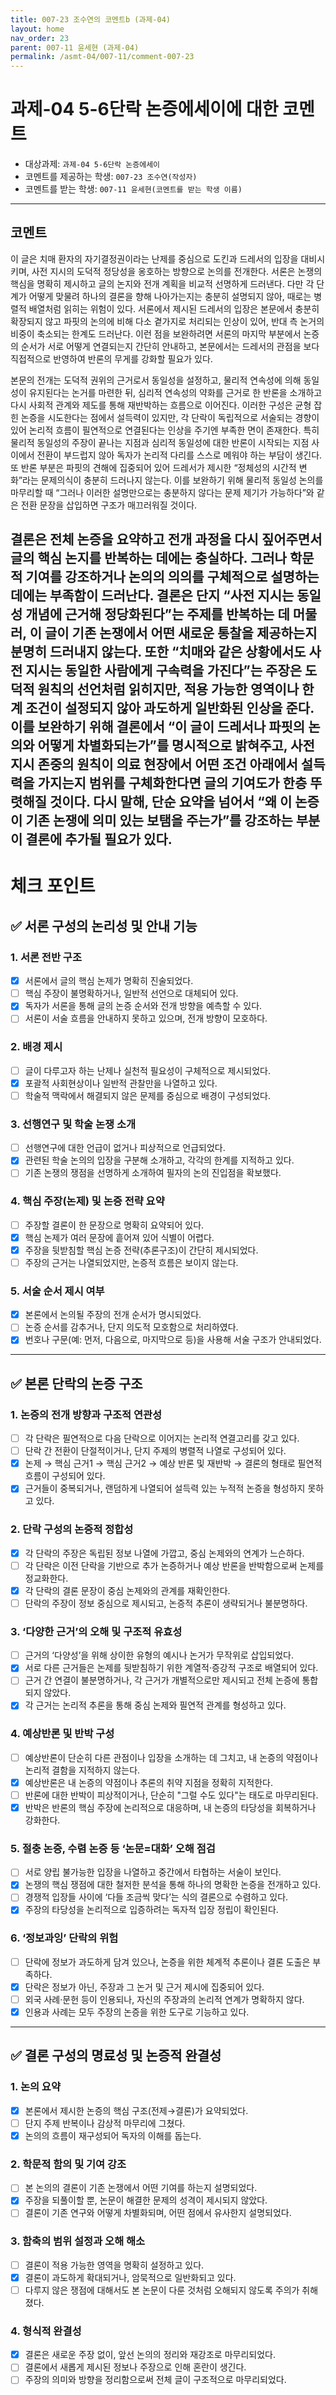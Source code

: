 ```yaml
---
title: 007-23 조수연의 코멘트b (과제-04) 
layout: home
nav_order: 23
parent: 007-11 윤세현 (과제-04)
permalink: /asmt-04/007-11/comment-007-23
---
```


# 과제-04 5-6단락 논증에세이에 대한 코멘트

- 대상과제: `과제-04 5-6단락 논증에세이`
- 코멘트를 제공하는 학생: `007-23 조수연(작성자)` 
- 코멘트를 받는 학생: `007-11 윤세현(코멘트를 받는 학생 이름)` 

---

## 코멘트

이 글은 치매 환자의 자기결정권이라는 난제를 중심으로 도킨과 드레서의 입장을 대비시키며, 사전 지시의 도덕적 정당성을 옹호하는 방향으로 논의를 전개한다. 서론은 논쟁의 핵심을 명확히 제시하고 글의 논지와 전개 계획을 비교적 선명하게 드러낸다. 다만 각 단계가 어떻게 맞물려 하나의 결론을 향해 나아가는지는 충분히 설명되지 않아, 때로는 병렬적 배열처럼 읽히는 위험이 있다. 서론에서 제시된 드레서의 입장은 본문에서 충분히 확장되지 않고 파핏의 논의에 비해 다소 곁가지로 처리되는 인상이 있어, 반대 측 논거의 비중이 축소되는 한계도 드러난다. 이런 점을 보완하려면 서론의 마지막 부분에서 논증의 순서가 서로 어떻게 연결되는지 간단히 안내하고, 본문에서는 드레서의 관점을 보다 직접적으로 반영하여 반론의 무게를 강화할 필요가 있다.

본문의 전개는 도덕적 권위의 근거로서 동일성을 설정하고, 물리적 연속성에 의해 동일성이 유지된다는 논거를 마련한 뒤, 심리적 연속성의 약화를 근거로 한 반론을 소개하고 다시 사회적 관계와 제도를 통해 재반박하는 흐름으로 이어진다. 이러한 구성은 균형 잡힌 논증을 시도한다는 점에서 설득력이 있지만, 각 단락이 독립적으로 서술되는 경향이 있어 논리적 흐름이 필연적으로 연결된다는 인상을 주기엔 부족한 면이 존재한다. 특히 물리적 동일성의 주장이 끝나는 지점과 심리적 동일성에 대한 반론이 시작되는 지점 사이에서 전환이 부드럽지 않아 독자가 논리적 다리를 스스로 메워야 하는 부담이 생긴다. 또 반론 부분은 파핏의 견해에 집중되어 있어 드레서가 제시한 “정체성의 시간적 변화”라는 문제의식이 충분히 드러나지 않는다. 이를 보완하기 위해 물리적 동일성 논의를 마무리할 때 “그러나 이러한 설명만으로는 충분하지 않다는 문제 제기가 가능하다”와 같은 전환 문장을 삽입하면 구조가 매끄러워질 것이다. 

결론은 전체 논증을 요약하고 전개 과정을 다시 짚어주면서 글의 핵심 논지를 반복하는 데에는 충실하다. 그러나 학문적 기여를 강조하거나 논의의 의의를 구체적으로 설명하는 데에는 부족함이 드러난다. 결론은 단지 “사전 지시는 동일성 개념에 근거해 정당화된다”는 주제를 반복하는 데 머물러, 이 글이 기존 논쟁에서 어떤 새로운 통찰을 제공하는지 분명히 드러내지 않는다. 또한 “치매와 같은 상황에서도 사전 지시는 동일한 사람에게 구속력을 가진다”는 주장은 도덕적 원칙의 선언처럼 읽히지만, 적용 가능한 영역이나 한계 조건이 설정되지 않아 과도하게 일반화된 인상을 준다. 이를 보완하기 위해 결론에서 “이 글이 드레서나 파핏의 논의와 어떻게 차별화되는가”를 명시적으로 밝혀주고, 사전 지시 존중의 원칙이 의료 현장에서 어떤 조건 아래에서 설득력을 가지는지 범위를 구체화한다면 글의 기여도가 한층 뚜렷해질 것이다. 다시 말해, 단순 요약을 넘어서 “왜 이 논증이 기존 논쟁에 의미 있는 보탬을 주는가”를 강조하는 부분이 결론에 추가될 필요가 있다.
---

# 체크 포인트

## ✅ 서론 구성의 논리성 및 안내 기능

### **1. 서론 전반 구조**
- [x] 서론에서 글의 핵심 논제가 명확히 진술되었다.  
- [ ] 핵심 주장이 불명확하거나, 일반적 선언으로 대체되어 있다.  
- [x] 독자가 서론을 통해 글의 논증 순서와 전개 방향을 예측할 수 있다.  
- [ ] 서론이 서술 흐름을 안내하지 못하고 있으며, 전개 방향이 모호하다.

### **2. 배경 제시**
- [ ] 글이 다루고자 하는 난제나 실천적 필요성이 구체적으로 제시되었다.  
- [x] 포괄적 사회현상이나 일반적 관찰만을 나열하고 있다.  
- [ ] 학술적 맥락에서 해결되지 않은 문제를 중심으로 배경이 구성되었다.

### **3. 선행연구 및 학술 논쟁 소개**
- [ ] 선행연구에 대한 언급이 없거나 피상적으로 언급되었다.  
- [x] 관련된 학술 논의의 입장을 구분해 소개하고, 각각의 한계를 지적하고 있다.  
- [ ] 기존 논쟁의 쟁점을 선명하게 소개하여 필자의 논의 진입점을 확보했다.

### **4. 핵심 주장(논제) 및 논증 전략 요약**
- [ ] 주장할 결론이 한 문장으로 명확히 요약되어 있다.  
- [x] 핵심 논제가 여러 문장에 흩어져 있어 식별이 어렵다.  
- [x] 주장을 뒷받침할 핵심 논증 전략(추론구조)이 간단히 제시되었다.  
- [ ] 주장의 근거는 나열되었지만, 논증적 흐름은 보이지 않는다.

### **5. 서술 순서 제시 여부**
- [x] 본론에서 논의될 주장의 전개 순서가 명시되었다.  
- [ ] 논증 순서를 감추거나, 단지 의도적 모호함으로 처리하였다.  
- [x] 번호나 구문(예: 먼저, 다음으로, 마지막으로 등)을 사용해 서술 구조가 안내되었다.

---

## ✅ 본론 단락의 논증 구조 

### **1. 논증의 전개 방향과 구조적 연관성**
- [ ] 각 단락은 필연적으로 다음 단락으로 이어지는 논리적 연결고리를 갖고 있다.  
- [ ] 단락 간 전환이 단절적이거나, 단지 주제의 병렬적 나열로 구성되어 있다.  
- [x] 논제 → 핵심 근거1 → 핵심 근거2 → 예상 반론 및 재반박 → 결론의 형태로 필연적 흐름이 구성되어 있다.  
- [x] 근거들이 중복되거나, 랜덤하게 나열되어 설득력 있는 누적적 논증을 형성하지 못하고 있다.  

### **2. 단락 구성의 논증적 정합성**
- [x] 각 단락의 주장은 독립된 정보 나열에 가깝고, 중심 논제와의 연계가 느슨하다.  
- [ ] 각 단락은 이전 단락을 기반으로 추가 논증하거나 예상 반론을 반박함으로써 논제를 정교화한다.  
- [x] 각 단락의 결론 문장이 중심 논제와의 관계를 재확인한다.  
- [ ] 단락의 주장이 정보 중심으로 제시되고, 논증적 추론이 생략되거나 불분명하다.

### **3. ‘다양한 근거’의 오해 및 구조적 유효성**
- [ ] 근거의 ‘다양성’을 위해 상이한 유형의 예시나 논거가 무작위로 삽입되었다.  
- [x] 서로 다른 근거들은 논제를 뒷받침하기 위한 계열적·증강적 구조로 배열되어 있다.  
- [ ] 근거 간 연결이 불분명하거나, 각 근거가 개별적으로만 제시되고 전체 논증에 통합되지 않았다.  
- [x] 각 근거는 논리적 추론을 통해 중심 논제와 필연적 관계를 형성하고 있다.

### **4. 예상반론 및 반박 구성**
- [ ] 예상반론이 단순히 다른 관점이나 입장을 소개하는 데 그치고, 내 논증의 약점이나 논리적 결함을 지적하지 않는다.  
- [x] 예상반론은 내 논증의 약점이나 추론의 취약 지점을 정확히 지적한다.  
- [ ] 반론에 대한 반박이 피상적이거나, 단순히 "그럴 수도 있다"는 태도로 마무리된다.  
- [x] 반박은 반론의 핵심 주장에 논리적으로 대응하며, 내 논증의 타당성을 회복하거나 강화한다.  

### **5. 절충 논증, 수렴 논증 등 ‘논문=대화’ 오해 점검**
- [ ] 서로 양립 불가능한 입장을 나열하고 중간에서 타협하는 서술이 보인다.  
- [x] 논쟁의 핵심 쟁점에 대한 철저한 분석을 통해 하나의 명확한 논증을 전개하고 있다.  
- [ ] 경쟁적 입장들 사이에 ‘다들 조금씩 맞다’는 식의 결론으로 수렴하고 있다.  
- [x] 주장의 타당성을 논리적으로 입증하려는 독자적 입장 정립이 확인된다.  

### **6. ‘정보과잉’ 단락의 위험**
- [ ] 단락에 정보가 과도하게 담겨 있으나, 논증을 위한 체계적 추론이나 결론 도출은 부족하다.  
- [x] 단락은 정보가 아닌, 주장과 그 논거 및 근거 제시에 집중되어 있다.  
- [ ] 외국 사례·문헌 등이 인용되나, 자신의 주장과의 논리적 연계가 명확하지 않다.  
- [x] 인용과 사례는 모두 주장의 논증을 위한 도구로 기능하고 있다.  

---

## ✅ 결론 구성의 명료성 및 논증적 완결성

### **1. 논의 요약**
- [x] 본론에서 제시한 논증의 핵심 구조(전제→결론)가 요약되었다.  
- [ ] 단지 주제 반복이나 감상적 마무리에 그쳤다.  
- [x] 논의의 흐름이 재구성되어 독자의 이해를 돕는다.

### **2. 학문적 함의 및 기여 강조**
- [ ] 본 논의의 결론이 기존 논쟁에서 어떤 기여를 하는지 설명되었다.  
- [x] 주장을 되풀이할 뿐, 논문이 해결한 문제의 성격이 제시되지 않았다.  
- [ ] 결론이 기존 연구와 어떻게 차별화되며, 어떤 점에서 유사한지 설명되었다.

### **3. 함축의 범위 설정과 오해 해소**
- [ ] 결론이 적용 가능한 영역을 명확히 설정하고 있다.  
- [x] 결론이 과도하게 확대되거나, 암묵적으로 일반화되고 있다.  
- [ ] 다루지 않은 쟁점에 대해서도 본 논문이 다룬 것처럼 오해되지 않도록 주의가 취해졌다.

### **4. 형식적 완결성**
- [x] 결론은 새로운 주장 없이, 앞선 논의의 정리와 재강조로 마무리되었다.  
- [ ] 결론에서 새롭게 제시된 정보나 주장으로 인해 혼란이 생긴다.  
- [ ] 주장의 의미와 방향을 정리함으로써 전체 글이 구조적으로 마무리되었다.
